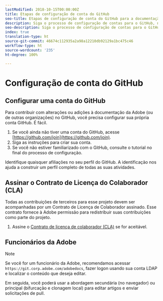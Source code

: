 ```yaml
---
lastModified: 2018-10-15T00:00:00Z
title: Etapas de configuração de conta do GitHub
seo-title: Etapas de configuração de conta do GitHub para a documentação da Adobe Experience Cloud
description: Siga o processo de configuração de contas para o GitHub, necessário para contribuir com o conteúdo na documentação da Adobe.
seo-description: Siga o processo de configuração de contas para o GitHub, necessário para contribuir com o conteúdo na documentação da Adobe.
index: true
translation-type: ht
source-git-commit: 46674c112935a2a98a12210db92129a1bc475c46
workflow-type: ht
source-wordcount: '235'
ht-degree: 100%

---
```



# Configuração de conta do GitHub

## Configurar uma conta do GitHub

Para contribuir com alterações ou adições à documentação da Adobe (ou de outras organizações) no GitHub, você precisa configurar sua própria conta GitHub. É fácil.

1. Se você ainda não tiver uma conta do GitHub, acesse [https://github.com/join](https://github.com/join).
1. Siga as instruções para criar sua conta.
1. Se você não estiver familiarizado com o GitHub, consulte o tutorial no final do processo de configuração.

Identifique quaisquer afiliações no seu perfil do GitHub. A identificação nos ajuda a construir um perfil completo de todas as suas atividades.

## Assinar o Contrato de Licença do Colaborador (CLA)

Todas as contribuições de terceiros para esse projeto devem ser acompanhadas por um Contrato de Licença de Colaborador
assinado. Esse contrato fornece à Adobe permissão para redistribuir suas contribuições
como parte do projeto.

1. Assine o [Contrato de licença de colaborador (CLA)](http://opensource.adobe.com/cla.html) se for aceitável.

## Funcionários da Adobe

>[!NOTE]
>
>Se você for um funcionário da Adobe, recomendamos acessar `https://git.corp.adobe.com/adobedocs`, fazer logon usando sua conta LDAP e localizar o conteúdo que deseja editar.
>
>Em seguida, você poderá usar a abordagem secundária (no navegador) ou principal (bifurcação e clonagem local) para editar artigos e enviar solicitações de pull.
